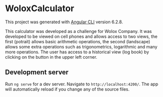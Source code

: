 # WoloxCalculator

This project was generated with [Angular CLI](https://github.com/angular/angular-cli) version 6.2.8.

This calculator was developed as a challenge for Wolox Company. It was developed to be viewed on cell phones and allows access to two views, the first (potrait) allows basic arithmetic operations, the second (landscape) allows some extra operations such as trigonometrics, logarithmic and many more operations. The user has access to a historical view (log book) by clicking on the button in the upper left corner.


## Development server

Run `ng serve` for a dev server. Navigate to `http://localhost:4200/`. The app will automatically reload if you change any of the source files.



